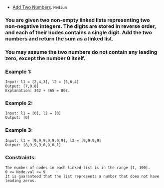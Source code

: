 - [Add Two Numbers](https://leetcode.com/problems/add-two-numbers/).
`Medium`

### You are given two non-empty linked lists representing two non-negative integers. The digits are stored in reverse order, and each of their nodes contains a single digit. Add the two numbers and return the sum as a linked list.

### You may assume the two numbers do not contain any leading zero, except the number 0 itself.

 

### Example 1:

```
Input: l1 = [2,4,3], l2 = [5,6,4]
Output: [7,0,8]
Explanation: 342 + 465 = 807.
```
### Example 2:
```
Input: l1 = [0], l2 = [0]
Output: [0]
```
### Example 3:
```
Input: l1 = [9,9,9,9,9,9,9], l2 = [9,9,9,9]
Output: [8,9,9,9,0,0,0,1]
 ```

### Constraints:
```
The number of nodes in each linked list is in the range [1, 100].
0 <= Node.val <= 9
It is guaranteed that the list represents a number that does not have leading zeros.
```
